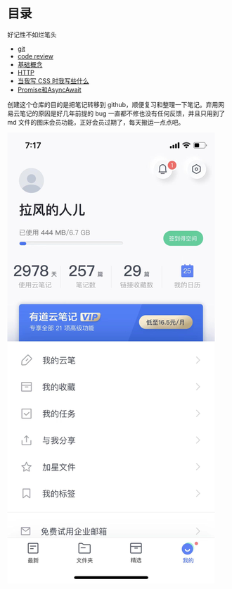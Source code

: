 # 目录

好记性不如烂笔头

- [git](./git/index.md)
- [code review](./code_review/index.md)
- [基础概念](./%E5%9F%BA%E7%A1%80%E6%A6%82%E5%BF%B5/index.md)
- [HTTP](./HTTP/index.md)
- [当我写 CSS 时我写些什么](./%E5%BD%93%E6%88%91%E5%86%99%20CSS%20%E6%97%B6%E6%88%91%E5%86%99%E4%BA%9B%E4%BB%80%E4%B9%88/index.md)
- [Promise和AsyncAwait](./Promise%E5%92%8CAsyncAwait/index.md)

创建这个仓库的目的是把笔记转移到 github，顺便复习和整理一下笔记。弃用网易云笔记的原因是好几年前提的 bug 一直都不修也没有任何反馈，并且只用到了 md 文件的图床会员功能，正好会员过期了，每天搬运一点点吧。

![网易有道云笔记统计图](images/%E7%BD%91%E6%98%93%E6%9C%89%E9%81%93%E4%BA%91%E7%AC%94%E8%AE%B0%E7%BB%9F%E8%AE%A1%E5%9B%BE.jpg)
